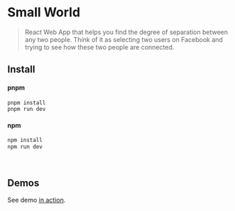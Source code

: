 # Small World

> React Web App that helps you find the degree of separation between any two people.
> Think of it as selecting two users on Facebook and trying to see how these two people are
> connected.

## Install

#### pnpm

```sh
pnpm install
pnpm run dev
```

#### npm

```sh
npm install
npm run dev
```

<br />

## Demos

See demo [in action](https://small-world-five.vercel.app/).
